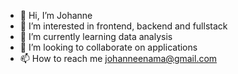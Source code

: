 - 👋 Hi, I’m Johanne 
- 👀 I’m interested in frontend, backend and fullstack
- 🌱 I’m currently learning data analysis
- 💞️ I’m looking to collaborate on applications 
- 📫 How to reach me johanneenama@gmail.com

<!---
jenama/jenama is a ✨ special ✨ repository because its `README.md` (this file) appears on your GitHub profile.
You can click the Preview link to take a look at your changes.
--->
